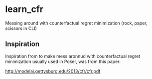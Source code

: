 # learn_cfr
Messing around with counterfactual regret minimization (rock, paper, scissors in CLI) 

## Inspiration 

Inspiration from to make mess aronnud with counterfactual regret minimization usually used in Poker, was from this paper:

http://modelai.gettysburg.edu/2013/cfr/cfr.pdf
